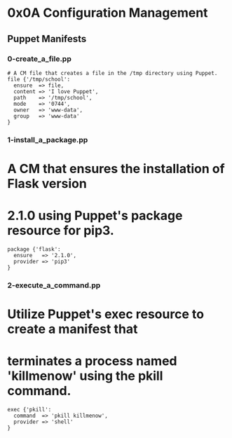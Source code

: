 # 0x0A Configuration Management

## Puppet Manifests

### 0-create_a_file.pp
```
# A CM file that creates a file in the /tmp directory using Puppet.
file {'/tmp/school':
  ensure  => file,
  content => 'I love Puppet',
  path    => '/tmp/school',
  mode    => '0744',
  owner   => 'www-data',
  group   => 'www-data'
}
```

### 1-install_a_package.pp
# A CM that ensures the installation of Flask version
# 2.1.0 using Puppet's package resource for pip3.
```
package {'flask':
  ensure   => '2.1.0',
  provider => 'pip3'
}
```
### 2-execute_a_command.pp
# Utilize Puppet's exec resource to create a manifest that
# terminates a process named 'killmenow' using the pkill command.
```
exec {'pkill':
  command  => 'pkill killmenow',
  provider => 'shell'
}
```
